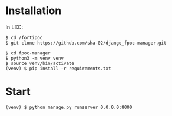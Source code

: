# Installation

In LXC:
```
$ cd /fortipoc
$ git clone https://github.com/sha-02/django_fpoc-manager.git

$ cd fpoc-manager
$ python3 -m venv venv
$ source venv/bin/activate
(venv) $ pip install -r requirements.txt
```

# Start
```
(venv) $ python manage.py runserver 0.0.0.0:8000
```
